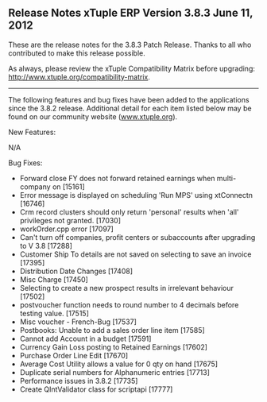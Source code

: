 Release Notes
xTuple ERP
Version 3.8.3
June 11, 2012
----------------------------------

These are the release notes for the 3.8.3 Patch Release. Thanks
to all who contributed to make this release possible.

As always, please review the xTuple Compatibility Matrix before
upgrading: http://www.xtuple.org/compatibility-matrix.

----------------------------------

The following features and bug fixes have been added to the
applications since the 3.8.2 release. Additional detail for
each item listed below may be found on our community
website (www.xtuple.org).

New Features:

N/A

Bug Fixes:

* Forward close FY does not forward retained earnings when multi-company on [15161]
* Error message is displayed on scheduling 'Run MPS' using xtConnectn [16746]
* Crm record clusters should only return 'personal' results when 'all' privileges not granted. [17030]
* workOrder.cpp error [17097]
* Can't turn off companies, profit centers or subaccounts after upgrading to V 3.8 [17288]
* Customer Ship To details  are not saved on selecting to save an invoice [17395]
* Distribution Date Changes [17408]
* Misc Charge [17450]
* Selecting to create a new prospect results in irrelevant behaviour [17502]
* postvoucher function needs to round number to 4 decimals before testing value. [17515]
* Misc voucher - French-Bug [17537]
* Postbooks: Unable to add a sales order line item [17585]
* Cannot add Account in a budget [17591]
* Currency Gain Loss posting to Retained Earnings [17602]
* Purchase Order Line Edit [17670]
* Average Cost Utility allows a value for 0 qty on hand [17675]
* Duplicate serial numbers for Alphanumeric entries [17713]
* Performance issues in 3.8.2 [17735]
* Create QIntValidator class for scriptapi [17777]
